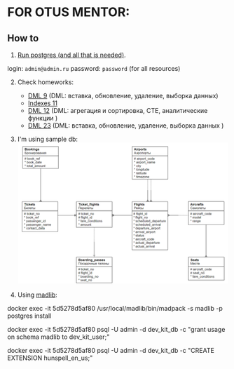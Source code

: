 # FOR OTUS MENTOR:
## How to
1. [Run postgres (and all that is needed)](docs/infrastructure.md). 

login: ```admin@admin.ru```
password: ```password``` (for all resources) 

2. Check homeworks:

   * [DML 9](hw/dml_9.sql) (DML: вставка, обновление, удаление, выборка данных)
   * [Indexes 11](hw/indexes_11.sql)
   * [DML 12](hw/dml_12.sql) (DML: агрегация и сортировка, CTE, аналитические функции )
   * [DML 23](hw/hw_20/hw_23.sql) (DML: вставка, обновление, удаление, выборка данных )

  

3. I'm using sample db:
   ![sample_db_schema](docs/content/db_schema.png)
  

4. Using [madlib](hw/madlib_scripts.sql):

docker exec -it 5d5278d5af80 /usr/local/madlib/bin/madpack -s madlib -p postgres install

docker exec -it 5d5278d5af80 psql -U admin -d dev_kit_db -c "grant usage on schema madlib to dev_kit_user;"

docker exec -it 5d5278d5af80 psql -U admin -d dev_kit_db -c "CREATE EXTENSION hunspell_en_us;"